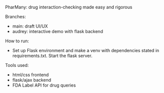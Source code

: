 PharMany: drug interaction-checking made easy and rigorous

Branches:
- main: draft UI/UX
- audrey: interactive demo with flask backend

How to run:
- Set up Flask environment and make a venv with dependencies stated in requirements.txt. Start the flask server.

Tools used:
- html/css frontend
- flask/ajax backend
- FDA Label API for drug queries
